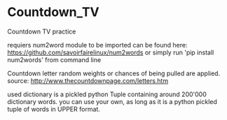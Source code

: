 # Countdown_TV
Countdown TV practice

requiers num2word module to be imported
can be found here:
https://github.com/savoirfairelinux/num2words
or simply run 'pip install num2words' from command line

Countdown letter random weights or chances of being pulled are applied.
source: http://www.thecountdownpage.com/letters.htm

used dictionary is a pickled python Tuple containing around 200'000 dictionary words.
you can use your own, as long as it is a python pickled tuple of words in UPPER format.
